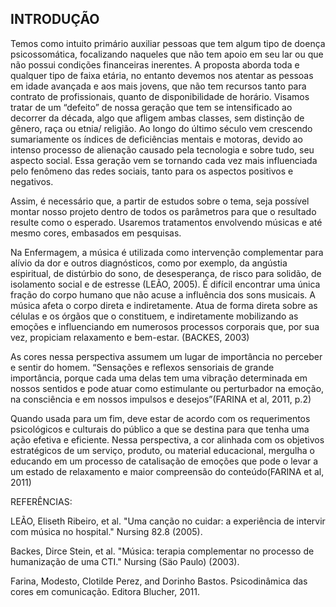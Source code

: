 INTRODUÇÃO
---
Temos como intuito primário auxiliar pessoas que tem algum tipo de doença psicossomática, focalizando naqueles que não tem apoio em seu lar ou que não possui condições financeiras inerentes. A proposta aborda toda e qualquer tipo de faixa etária, no entanto devemos nos atentar as pessoas em idade avançada e aos mais jovens, que não tem recursos tanto para contrato de profissionais, quanto de disponibilidade de horário. Visamos tratar de um “defeito” de nossa geração que tem se intensificado ao decorrer da década, algo que afligem ambas classes, sem distinção de gênero, raça ou etnia/ religião. Ao longo do último século vem crescendo sumariamente os índices de deficiências mentais e motoras, devido ao intenso processo de alienação causado pela tecnologia e sobre tudo, seu aspecto social. Essa geração vem se tornando cada vez mais influenciada pelo fenômeno das redes sociais, tanto para os aspectos positivos e negativos.

Assim, é necessário que, a partir de estudos sobre o tema, seja possível montar nosso projeto dentro de todos os parâmetros para que o resultado resulte como o esperado. Usaremos tratamentos envolvendo músicas e até mesmo cores, embasados em pesquisas.

Na Enfermagem, a música é utilizada como intervenção complementar para alívio da dor e outros diagnósticos, como por exemplo, da angústia espiritual, de distúrbio do sono, de desesperança, de risco para solidão, de isolamento social e de estresse (LEÃO, 2005). É difícil encontrar uma única fração do corpo humano que não acuse a influência dos sons musicais. A música afeta o corpo direta e indiretamente. Atua de forma direta sobre as células e os órgãos que o constituem, e indiretamente mobilizando as emoções e influenciando em numerosos processos corporais que, por sua vez, propiciam relaxamento e bem-estar. (BACKES, 2003)

As cores nessa perspectiva assumem um lugar de importância no perceber e sentir do homem. “Sensações e reflexos sensoriais de grande importância, porque cada uma delas tem uma vibração determinada em nossos sentidos e pode atuar como estimulante ou perturbador na emoção, na consciência e em nossos impulsos e desejos”(FARINA et al, 2011, p.2)

Quando usada para um fim, deve estar de acordo com os requerimentos psicológicos e culturais do público a que se destina para que tenha uma ação efetiva e eficiente. Nessa perspectiva, a cor alinhada com os objetivos estratégicos de um serviço, produto, ou material educacional, mergulha o educando em um processo de catalisação de emoções que pode o levar a um estado de relaxamento e maior compreensão do conteúdo(FARINA et al, 2011)

REFERÊNCIAS:

LEÃO, Eliseth Ribeiro, et al. "Uma canção no cuidar: a experiência de intervir com música no hospital." Nursing 82.8 (2005).

Backes, Dirce Stein, et al. "Música: terapia complementar no processo de humanização de uma CTI." Nursing (Säo Paulo) (2003).

Farina, Modesto, Clotilde Perez, and Dorinho Bastos. Psicodinâmica das cores em comunicação. Editora Blucher, 2011.
